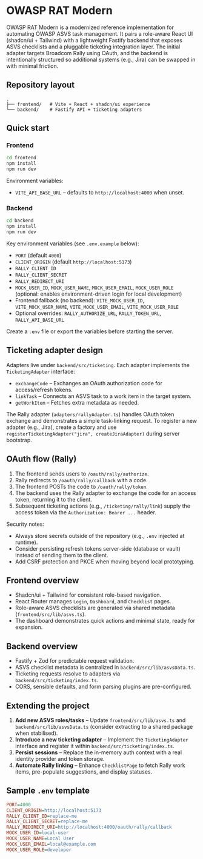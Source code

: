 # OWASP RAT Modern

OWASP RAT Modern is a modernized reference implementation for automating OWASP ASVS task management. It pairs a role-aware React UI (shadcn/ui + Tailwind) with a lightweight Fastify backend that exposes ASVS checklists and a pluggable ticketing integration layer. The initial adapter targets Broadcom Rally using OAuth, and the backend is intentionally structured so additional systems (e.g., Jira) can be swapped in with minimal friction.

## Repository layout

```
.
├── frontend/   # Vite + React + shadcn/ui experience
└── backend/    # Fastify API + ticketing adapters
```

## Quick start

### Frontend

```bash
cd frontend
npm install
npm run dev
```

Environment variables:

- `VITE_API_BASE_URL` – defaults to `http://localhost:4000` when unset.

### Backend

```bash
cd backend
npm install
npm run dev
```

Key environment variables (see `.env.example` below):

- `PORT` (default `4000`)
- `CLIENT_ORIGIN` (default `http://localhost:5173`)
- `RALLY_CLIENT_ID`
- `RALLY_CLIENT_SECRET`
- `RALLY_REDIRECT_URI`
- `MOCK_USER_ID`, `MOCK_USER_NAME`, `MOCK_USER_EMAIL`, `MOCK_USER_ROLE` (optional: enables environment-driven login for local development)
- Frontend fallback (no backend): `VITE_MOCK_USER_ID`, `VITE_MOCK_USER_NAME`, `VITE_MOCK_USER_EMAIL`, `VITE_MOCK_USER_ROLE`
- Optional overrides: `RALLY_AUTHORIZE_URL`, `RALLY_TOKEN_URL`, `RALLY_API_BASE_URL`

Create a `.env` file or export the variables before starting the server.

## Ticketing adapter design

Adapters live under `backend/src/ticketing`. Each adapter implements the `TicketingAdapter` interface:

- `exchangeCode` – Exchanges an OAuth authorization code for access/refresh tokens.
- `linkTask` – Connects an ASVS task to a work item in the target system.
- `getWorkItem` – Fetches extra metadata as needed.

The Rally adapter (`adapters/rallyAdapter.ts`) handles OAuth token exchange and demonstrates a simple task-linking request. To register a new adapter (e.g., Jira), create a factory and use `registerTicketingAdapter("jira", createJiraAdapter)` during server bootstrap.

## OAuth flow (Rally)

1. The frontend sends users to `/oauth/rally/authorize`.
2. Rally redirects to `/oauth/rally/callback` with a code.
3. The frontend POSTs the code to `/oauth/rally/token`.
4. The backend uses the Rally adapter to exchange the code for an access token, returning it to the client.
5. Subsequent ticketing actions (e.g., `/ticketing/rally/link`) supply the access token via the `Authorization: Bearer ...` header.

Security notes:

- Always store secrets outside of the repository (e.g., `.env` injected at runtime).
- Consider persisting refresh tokens server-side (database or vault) instead of sending them to the client.
- Add CSRF protection and PKCE when moving beyond local prototyping.

## Frontend overview

- Shadcn/ui + Tailwind for consistent role-based navigation.
- React Router manages `Login`, `Dashboard`, and `Checklist` pages.
- Role-aware ASVS checklists are generated via shared metadata (`frontend/src/lib/asvs.ts`).
- The dashboard demonstrates quick actions and minimal state, ready for expansion.

## Backend overview

- Fastify + Zod for predictable request validation.
- ASVS checklist metadata is centralized in `backend/src/lib/asvsData.ts`.
- Ticketing requests resolve to adapters via `backend/src/ticketing/index.ts`.
- CORS, sensible defaults, and form parsing plugins are pre-configured.

## Extending the project

1. **Add new ASVS roles/tasks** – Update `frontend/src/lib/asvs.ts` and `backend/src/lib/asvsData.ts` (consider extracting to a shared package when stabilised).
2. **Introduce a new ticketing adapter** – Implement the `TicketingAdapter` interface and register it within `backend/src/ticketing/index.ts`.
3. **Persist sessions** – Replace the in-memory auth context with a real identity provider and token storage.
4. **Automate Rally linking** – Enhance `ChecklistPage` to fetch Rally work items, pre-populate suggestions, and display statuses.

## Sample `.env` template

```ini
PORT=4000
CLIENT_ORIGIN=http://localhost:5173
RALLY_CLIENT_ID=replace-me
RALLY_CLIENT_SECRET=replace-me
RALLY_REDIRECT_URI=http://localhost:4000/oauth/rally/callback
MOCK_USER_ID=local-user
MOCK_USER_NAME=Local User
MOCK_USER_EMAIL=local@example.com
MOCK_USER_ROLE=developer
```
